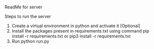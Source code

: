 ReadMe for server

Steps to run the server
1. Create a virtual environment in python and activate it [Optional]
2. Install the packages present in requirements.txt using command pip install -r requirements.txt or pip3 install -r requirements.txt
3. Run python run.py
